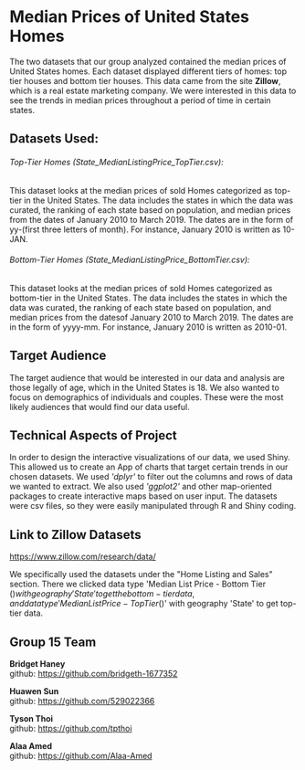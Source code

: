 # Median Prices of United States Homes

The two datasets that our group analyzed contained the median
prices of United States homes. Each dataset displayed different
tiers of homes: top tier houses and bottom tier
houses. This data came from the site **Zillow**, which is a
real estate marketing company. We were interested in this data
to see the trends in median prices throughout a period of time
in certain states.

## Datasets Used:

###### Top-Tier Homes (State_MedianListingPrice_TopTier.csv):

This dataset looks at the median prices of sold Homes categorized
as top-tier in the United States. The data includes the states in which
the data was curated, the ranking of each state based on population,
and median prices from the dates of January 2010 to March 2019. The dates
are in the form of yy-(first three letters of month). For instance, January 2010 is written as 10-JAN.

###### Bottom-Tier Homes (State_MedianListingPrice_BottomTier.csv):

This dataset looks at the median prices of sold Homes categorized as
bottom-tier in the United States. The data includes the states in which
the data was curated, the ranking of each state based on population,
and median prices from the datesof January 2010 to March 2019.
The dates are in the form of yyyy-mm. For instance, January 2010
is written as 2010-01.

## Target Audience

The target audience that would be interested in our data and
analysis are those legally of age, which in the United States is 18.
We also wanted to focus on demographics of individuals and couples. These
were the most likely audiences that would find our data useful.

## Technical Aspects of Project

In order to design the interactive visualizations of our data,
we used Shiny. This allowed us to create an App of charts that
target certain trends in our chosen datasets. We used *'dplyr'* to filter
out the columns and rows of data we wanted to extract. We also used
*'ggplot2'* and other map-oriented packages to create interactive maps
based on user input. The datasets were csv files, so they were easily
manipulated through R and Shiny coding.

## Link to Zillow Datasets

https://www.zillow.com/research/data/

We specifically used the datasets under the "Home Listing and Sales" section.
There we clicked data type 'Median List Price - Bottom Tier ($) with geography 'State'
to get the bottom-tier data, and data type 'Median List Price - Top Tier ($)' with geography
'State' to get top-tier data.

## Group 15 Team

**Bridget Haney** <br>github: https://github.com/bridgeth-1677352 <br>

**Huawen Sun** <br>github: https://github.com/529022366<br>

**Tyson Thoi** <br>github: https://github.com/tpthoi

**Alaa Amed** <br>github: https://github.com/Alaa-Amed
